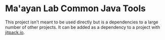 # Ma'ayan Lab Common Java Tools

This project isn't meant to be used directly but is a dependencies to a large number of other projects. It can be added as a dependency to a project with [jitpack.io](http://jitpack.io).
